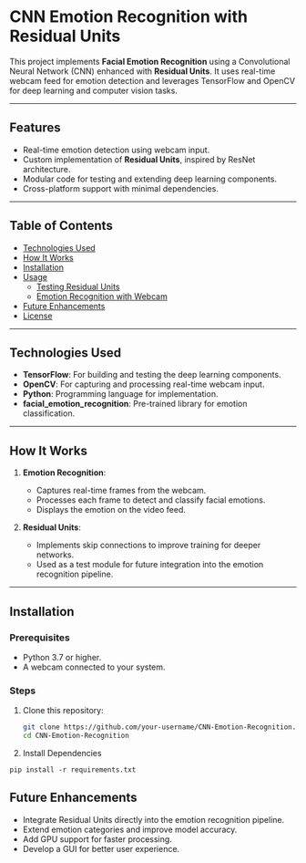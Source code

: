 # **CNN Emotion Recognition with Residual Units**

This project implements **Facial Emotion Recognition** using a Convolutional Neural Network (CNN) enhanced with **Residual Units**. It uses real-time webcam feed for emotion detection and leverages TensorFlow and OpenCV for deep learning and computer vision tasks.

---

## **Features**
- Real-time emotion detection using webcam input.
- Custom implementation of **Residual Units**, inspired by ResNet architecture.
- Modular code for testing and extending deep learning components.
- Cross-platform support with minimal dependencies.

---

## **Table of Contents**
- [Technologies Used](#technologies-used)
- [How It Works](#how-it-works)
- [Installation](#installation)
- [Usage](#usage)
  - [Testing Residual Units](#testing-residual-units)
  - [Emotion Recognition with Webcam](#emotion-recognition-with-webcam)
- [Future Enhancements](#future-enhancements)
- [License](#license)

---

## **Technologies Used**
- **TensorFlow**: For building and testing the deep learning components.
- **OpenCV**: For capturing and processing real-time webcam input.
- **Python**: Programming language for implementation.
- **facial_emotion_recognition**: Pre-trained library for emotion classification.

---

## **How It Works**
1. **Emotion Recognition**:
   - Captures real-time frames from the webcam.
   - Processes each frame to detect and classify facial emotions.
   - Displays the emotion on the video feed.

2. **Residual Units**:
   - Implements skip connections to improve training for deeper networks.
   - Used as a test module for future integration into the emotion recognition pipeline.

---

## **Installation**

### Prerequisites
- Python 3.7 or higher.
- A webcam connected to your system.

### Steps
1. Clone this repository:
   ```bash
   git clone https://github.com/your-username/CNN-Emotion-Recognition.git
   cd CNN-Emotion-Recognition

2. Install Dependencies

```
pip install -r requirements.txt

```
## Future Enhancements
- Integrate Residual Units directly into the emotion recognition pipeline.
- Extend emotion categories and improve model accuracy.
- Add GPU support for faster processing.
- Develop a GUI for better user experience.
